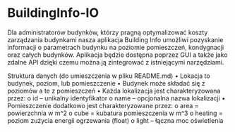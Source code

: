 # BuildingInfo-IO
Dla administratorów budynków, którzy pragną optymalizować koszty zarządzania budynkami  nasza aplikacja Building Info umożliwi pozyskanie informacji o parametrach budynku na poziomie pomieszczeń, kondygnacji oraz całych budynków. Aplikacja będzie dostępna poprzez GUI a także jako zdalne API dzięki czemu można ją zintegrować z istniejącymi narzędziami.

Struktura danych (do umieszczenia w pliku README.md)
• Lokacja to budynek, poziom, lub pomieszczenie
• Budynek może składać się z poziomów a te z pomieszczeń
• Każda lokalizacja jest charakteryzowana przez:
    o id – unikalny identyfikator
   o name – opcjonalna nazwa lokalizacji
• Pomieszczenie dodatkowo jest charakteryzowane przez:
   o area = powierzchnia w m^2
   o cube = kubatura pomieszczenia w m^3
   o heating = poziom zużycia energii ogrzewania (float)
   o light – łączna moc oświetlenia

